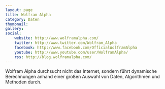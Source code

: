 ```yaml
---
layout: page
title: Wolfram Alpha
category: Daten
thumbnail:
gallery:
social:
    website: http://www.wolframalpha.com/
    twitter: http://www.twitter.com/Wolfram_Alpha
    facebook: http://www.facebook.com/OfficialWolframAlpha
    youtube: http://www.youtube.com/user/WolframAlpha/
    rss: http://blog.wolframalpha.com/
---
```

Wolfram Alpha durchsucht nicht das Internet, sondern führt dynamische Berechnungen anhand einer großen Auswahl von Daten, Algorithmen und Methoden durch. 